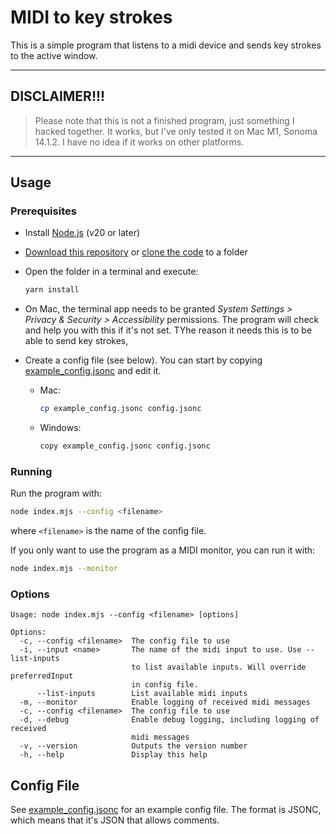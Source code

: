 # MIDI to key strokes

This is a simple program that listens to a midi device and sends key strokes to the active window.

---

## DISCLAIMER!!!

> Please note that this is not a finished program, just something I hacked together. It works, but I've only tested it on Mac M1, Sonoma 14.1.2.
> I have no idea if it works on other platforms.

---

## Usage

### Prerequisites

- Install [Node.js](https://nodejs.org/en/) (v20 or later)
- [Download this repository](https://docs.github.com/en/repositories/working-with-files/using-files/downloading-source-code-archives#downloading-source-code-archives-from-the-repository-view) or [clone the code](https://docs.github.com/en/repositories/creating-and-managing-repositories/cloning-a-repository) to a folder
- Open the folder in a terminal and execute:

  ```sh
  yarn install
  ```

- On Mac, the terminal app needs to be granted _System Settings > Privacy & Security > Accessibility_ permissions. The program will check and help you with this if it's not set. TYhe reason it needs this is to be able to send key strokes,

- Create a config file (see below). You can start by copying [example_config.jsonc](example_config.jsonc) and edit it.

  - Mac:

    ```sh
    cp example_config.jsonc config.jsonc
    ```

  - Windows:

    ```sh
    copy example_config.jsonc config.jsonc
    ```

### Running

Run the program with:

```sh
node index.mjs --config <filename>
```

where `<filename>` is the name of the config file.

If you only want to use the program as a MIDI monitor, you can run it with:

```sh
node index.mjs --monitor
```

### Options

```text
Usage: node index.mjs --config <filename> [options]

Options:
  -c, --config <filename>  The config file to use
  -i, --input <name>       The name of the midi input to use. Use --list-inputs
                           to list available inputs. Will override preferredInput
                           in config file.
      --list-inputs        List available midi inputs
  -m, --monitor            Enable logging of received midi messages
  -c, --config <filename>  The config file to use
  -d, --debug              Enable debug logging, including logging of received
                           midi messages
  -v, --version            Outputs the version number
  -h, --help               Display this help
```

## Config File

See [example_config.jsonc](example_config.jsonc) for an example config file.
The format is JSONC, which means that it's JSON that allows comments.
